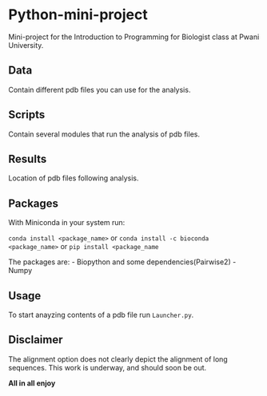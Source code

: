 # Python-mini-project
Mini-project for the Introduction to Programming for Biologist class at Pwani University.

## Data
Contain different pdb files you can use for the analysis.

## Scripts 
Contain several modules that run the analysis of pdb files.

## Results
Location of pdb files following analysis.

## Packages
With Miniconda in your system run:

`conda install <package_name>` 
           or
`conda install -c bioconda <package_name>`
           or
`pip install <package_name`

The packages are:
    - Biopython and some dependencies(Pairwise2)
    - Numpy

## Usage
To start anayzing contents of a pdb file run `Launcher.py`.

## Disclaimer
The alignment option does not clearly depict the alignment of long sequences. This work is underway, and should soon be out. 

**All in all enjoy**


